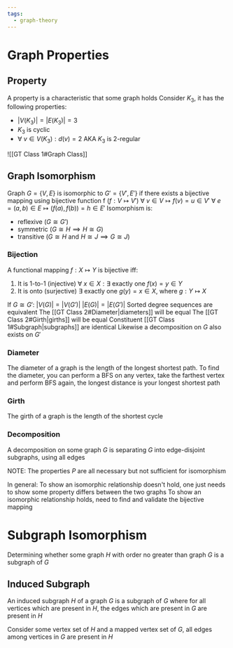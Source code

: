 ```yaml
---
tags:
  - graph-theory
---
```


# Graph Properties
## Property
A property is a characteristic that some graph holds
Consider $K_3$, it has the following properties:
- $|V(K_3)| = |E(K_3)| = 3$
- $K_3$ is cyclic
- $\forall\ v\in V(K_3): d(v) = 2$ AKA $K_3$ is 2-regular

![[GT Class 1#Graph Class]]

## Graph Isomorphism
Graph $G=\{V,E\}$ is isomorphic to $G'=\{V',E'\}$ if there exists a bijective mapping using bijective function f ($f:V\mapsto V'$)
$\forall\ v \in V \mapsto f(v) = u \in V'$
$\forall\ e = (a,b) \in E \mapsto (f(a), f(b)) = h \in E'$
Isomorphism is:
- reflexive ($G\cong G'$)
- symmetric ($G\cong H \implies H\cong G$)
- transitive ($G\cong H$ and $H \cong J \implies G\cong J$)

### Bijection
A functional mapping $f:X\mapsto Y$ is bijective iff:
1. It is 1-to-1 (injective)
	$\forall\ x\in X:\exists$ exactly one $f(x) = y \in Y$ 
2. It is onto (surjective) 
	$\exists$ exactly one $g(y) = x\in X$, where $g:Y\mapsto X$

If $G\cong G'$:
	$|V(G)| = |V(G')|$
	$|E(G)| = |E(G')|$
	Sorted degree sequences are equivalent
	The [[GT Class 2#Diameter|diameters]] will be equal
	The [[GT Class 2#Girth|girths]] will be equal
	Constituent [[GT Class 1#Subgraph|subgraphs]] are identical
	Likewise a decomposition on $G$ also exists on $G'$

### Diameter
The diameter of a graph is the length of the longest shortest path.
To find the diameter, you can perform a BFS on any vertex, take the farthest vertex and perform BFS again, the longest distance is your longest shortest path

### Girth
The girth of a graph is the length of the shortest cycle

### Decomposition 
A decomposition on some graph $G$ is separating $G$ into edge-disjoint subgraphs, using all edges

NOTE: The properties $P$ are all necessary but not sufficient for isomorphism

In general: 
To show an isomorphic relationship doesn't hold, one just needs to show some property differs between the two graphs
To show an isomorphic relationship holds, need to find and validate the bijective mapping

# Subgraph Isomorphism
Determining whether some graph $H$ with order no greater than graph $G$ is a subgraph of $G$

## Induced Subgraph
An induced subgraph $H$ of a graph $G$ is a subgraph of $G$ where for all vertices which are present in $H$, the edges which are present in $G$ are present in $H$

Consider some vertex set of $H$ and a mapped vertex set of $G$, all edges among vertices in $G$ are present in $H$
